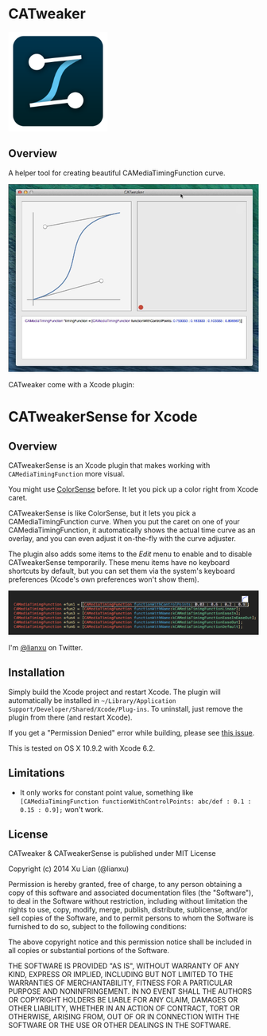 # CATweaker

<img src="./AppIcon.png" width="200" />

## Overview

A helper tool for creating beautiful CAMediaTimingFunction curve.

![alt Window](./poster.jpg)

CATweaker come with a Xcode plugin:

# CATweakerSense for Xcode

## Overview

CATweakerSense is an Xcode plugin that makes working with `CAMediaTimingFunction` more visual.

You might use [ColorSense](https://github.com/omz/ColorSense-for-Xcode) before. It let you pick up a color right from Xcode caret.

CATweakerSense is like ColorSense, but it lets you pick a CAMediaTimingFunction curve. When you put the caret on one of your CAMediaTimingFunction, it automatically shows the actual time curve as an overlay, and you can even adjust it on-the-fly with the curve adjuster.

The plugin also adds some items to the _Edit_ menu to enable and to disable CATweakerSense temporarily. These menu items have no keyboard shortcuts by default, but you can set them via the system's keyboard preferences (Xcode's own preferences won't show them).


![alt Xcode Plugin](./plugin.png)

I'm [@lianxu](http://twitter.com/lianxu) on Twitter.

## Installation

Simply build the Xcode project and restart Xcode. The plugin will automatically be installed in `~/Library/Application Support/Developer/Shared/Xcode/Plug-ins`. To uninstall, just remove the plugin from there (and restart Xcode).

If you get a "Permission Denied" error while building, please see [this issue](https://github.com/omz/ColorSense-for-Xcode/issues/1).

This is tested on OS X 10.9.2 with Xcode 6.2.

## Limitations

* It only works for constant point value, something like `[CAMediaTimingFunction functionWithControlPoints: abc/def : 0.1 : 0.15 : 0.9];` won't work.

## License

CATweaker & CATweakerSense is published under MIT License

Copyright (c) 2014 Xu Lian (@lianxu)

Permission is hereby granted, free of charge, to any person obtaining a copy of
this software and associated documentation files (the "Software"), to deal in
the Software without restriction, including without limitation the rights to use,
copy, modify, merge, publish, distribute, sublicense, and/or sell copies of the
Software, and to permit persons to whom the Software is furnished to do so,
subject to the following conditions:

The above copyright notice and this permission notice shall be included in all
copies or substantial portions of the Software.

THE SOFTWARE IS PROVIDED "AS IS", WITHOUT WARRANTY OF ANY KIND, EXPRESS OR
IMPLIED, INCLUDING BUT NOT LIMITED TO THE WARRANTIES OF MERCHANTABILITY, FITNESS
FOR A PARTICULAR PURPOSE AND NONINFRINGEMENT. IN NO EVENT SHALL THE AUTHORS OR
COPYRIGHT HOLDERS BE LIABLE FOR ANY CLAIM, DAMAGES OR OTHER LIABILITY, WHETHER
IN AN ACTION OF CONTRACT, TORT OR OTHERWISE, ARISING FROM, OUT OF OR IN
CONNECTION WITH THE SOFTWARE OR THE USE OR OTHER DEALINGS IN THE SOFTWARE.
